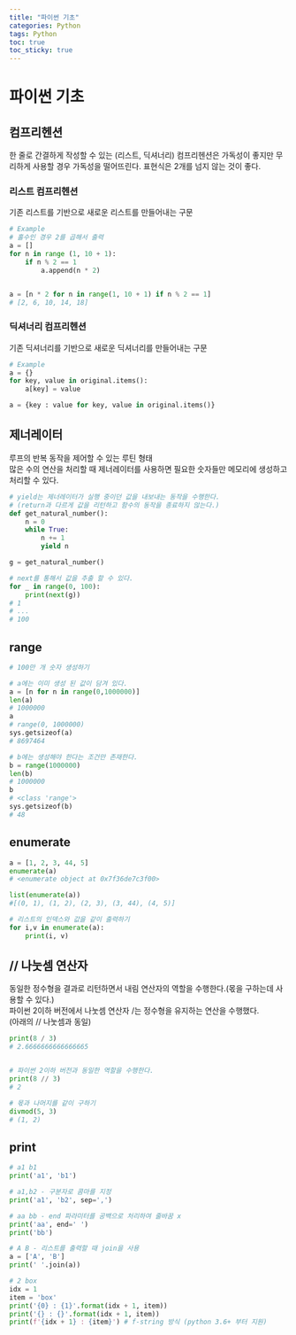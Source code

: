 ```yaml
---
title: "파이썬 기초"
categories: Python
tags: Python
toc: true  
toc_sticky: true 
---
```


# 파이썬 기초

## 컴프리헨션
한 줄로 간결하게 작성할 수 있는 (리스트, 딕셔너리) 컴프리헨션은 가독성이 좋지만 무리하게 사용할 경우 가독성을 떨어뜨린다.
표현식은 2개를 넘지 않는 것이 좋다. 

### 리스트 컴프리헨션
기존 리스트를 기반으로 새로운 리스트를 만들어내는 구문    
~~~python
# Example
# 홀수인 경우 2를 곱해서 출력
a = []
for n in range (1, 10 + 1):
    if n % 2 == 1
        a.append(n * 2)


a = [n * 2 for n in range(1, 10 + 1) if n % 2 == 1]
# [2, 6, 10, 14, 18]
~~~

### 딕셔너리 컴프리헨션
기존 딕셔너리를 기반으로 새로운 딕셔너리를 만들어내는 구문
~~~python
# Example
a = {}
for key, value in original.items():
    a[key] = value

a = {key : value for key, value in original.items()}
~~~

## 제너레이터
루프의 반복 동작을 제어할 수 있는 루틴 형태    
많은 수의 연산을 처리할 때 제너레이터를 사용하면 필요한 숫자들만 메모리에 생성하고 처리할 수 있다.    
~~~python
# yield는 제너레이터가 실행 중이던 값을 내보내는 동작을 수행한다.
# (return과 다르게 값을 리턴하고 함수의 동작을 종료하지 않는다.)
def get_natural_number():
    n = 0
    while True:
        n += 1
        yield n

g = get_natural_number()

# next를 통해서 값을 추출 할 수 있다.
for _ in range(0, 100):
    print(next(g))
# 1
# ...
# 100
~~~

## range
~~~python
# 100만 개 숫자 생성하기

# a에는 이미 생성 된 값이 담겨 있다.
a = [n for n in range(0,1000000)]
len(a)
# 1000000
a
# range(0, 1000000)
sys.getsizeof(a)
# 8697464

# b에는 생성해야 한다는 조건만 존재한다.
b = range(1000000)
len(b)
# 1000000
b
# <class 'range'>
sys.getsizeof(b)
# 48

~~~

## enumerate
~~~python
a = [1, 2, 3, 44, 5]
enumerate(a)
# <enumerate object at 0x7f36de7c3f00>

list(enumerate(a))
#[(0, 1), (1, 2), (2, 3), (3, 44), (4, 5)]

# 리스트의 인덱스와 값을 같이 출력하기
for i,v in enumerate(a):
    print(i, v)
~~~

## // 나눗셈 연산자
동일한 정수형을 결과로 리턴하면서 내림 연산자의 역할을 수행한다.(몫을 구하는데 사용할 수 있다.)    
파이썬 2이하 버전에서 나눗셈 연산자 /는 정수형을 유지하는 연산을 수행했다.     
(아래의 // 나눗셈과 동일)    

~~~python
print(8 / 3)
# 2.6666666666666665


# 파이썬 2이하 버전과 동일한 역할을 수행한다.
print(8 // 3)
# 2

# 몫과 나머지를 같이 구하기
divmod(5, 3)
# (1, 2)
~~~

## print
~~~python
# a1 b1
print('a1', 'b1')

# a1,b2 - 구분자로 콤마를 지정
print('a1', 'b2', sep=',')

# aa bb - end 파라미터를 공백으로 처리하여 줄바꿈 x
print('aa', end=' ')
print('bb')

# A B - 리스트를 출력할 때 join을 사용
a = ['A', 'B']
print(' '.join(a))

# 2 box 
idx = 1
item = 'box'
print('{0} : {1}'.format(idx + 1, item))
print('{} : {}'.format(idx + 1, item))
print(f'{idx + 1} : {item}') # f-string 방식 (python 3.6+ 부터 지원)
~~~